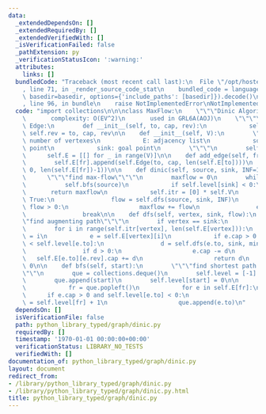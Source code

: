```yaml
---
data:
  _extendedDependsOn: []
  _extendedRequiredBy: []
  _extendedVerifiedWith: []
  _isVerificationFailed: false
  _pathExtension: py
  _verificationStatusIcon: ':warning:'
  attributes:
    links: []
  bundledCode: "Traceback (most recent call last):\n  File \"/opt/hostedtoolcache/Python/3.9.1/x64/lib/python3.9/site-packages/onlinejudge_verify/documentation/build.py\"\
    , line 71, in _render_source_code_stat\n    bundled_code = language.bundle(stat.path,\
    \ basedir=basedir, options={'include_paths': [basedir]}).decode()\n  File \"/opt/hostedtoolcache/Python/3.9.1/x64/lib/python3.9/site-packages/onlinejudge_verify/languages/python.py\"\
    , line 96, in bundle\n    raise NotImplementedError\nNotImplementedError\n"
  code: "import collections\n\n\nclass MaxFlow:\n    \"\"\"Dinic Algorithm: find max-flow\n\
    \       complexity: O(EV^2)\n       used in GRL6A(AOJ)\n    \"\"\"\n    class\
    \ Edge:\n        def __init__(self, to, cap, rev):\n            self.to, self.cap,\
    \ self.rev = to, cap, rev\n\n    def __init__(self, V):\n        \"\"\" V: the\
    \ number of vertexes\n            E: adjacency list\n            source: start\
    \ point\n            sink: goal point\n        \"\"\"\n        self.V = V\n  \
    \      self.E = [[] for _ in range(V)]\n\n    def add_edge(self, fr, to, cap):\n\
    \        self.E[fr].append(self.Edge(to, cap, len(self.E[to])))\n        self.E[to].append(self.Edge(fr,\
    \ 0, len(self.E[fr])-1))\n\n    def dinic(self, source, sink, INF=10**9):\n  \
    \      \"\"\"find max-flow\"\"\"\n        maxflow = 0\n        while True:\n \
    \           self.bfs(source)\n            if self.level[sink] < 0:\n         \
    \       return maxflow\n            self.itr = [0] * self.V\n            while\
    \ True:\n                flow = self.dfs(source, sink, INF)\n                if\
    \ flow > 0:\n                    maxflow += flow\n                else:\n    \
    \                break\n\n    def dfs(self, vertex, sink, flow):\n        \"\"\
    \"find augmenting path\"\"\"\n        if vertex == sink:\n            return flow\n\
    \        for i in range(self.itr[vertex], len(self.E[vertex])):\n            self.itr[vertex]\
    \ = i\n            e = self.E[vertex][i]\n            if e.cap > 0 and self.level[vertex]\
    \ < self.level[e.to]:\n                d = self.dfs(e.to, sink, min(flow, e.cap))\n\
    \                if d > 0:\n                    e.cap -= d\n                 \
    \   self.E[e.to][e.rev].cap += d\n                    return d\n        return\
    \ 0\n\n    def bfs(self, start):\n        \"\"\"find shortest path from start\"\
    \"\"\n        que = collections.deque()\n        self.level = [-1] * self.V\n\
    \        que.append(start)\n        self.level[start] = 0\n\n        while que:\n\
    \            fr = que.popleft()\n            for e in self.E[fr]:\n          \
    \      if e.cap > 0 and self.level[e.to] < 0:\n                    self.level[e.to]\
    \ = self.level[fr] + 1\n                    que.append(e.to)\n"
  dependsOn: []
  isVerificationFile: false
  path: python_library_typed/graph/dinic.py
  requiredBy: []
  timestamp: '1970-01-01 00:00:00+00:00'
  verificationStatus: LIBRARY_NO_TESTS
  verifiedWith: []
documentation_of: python_library_typed/graph/dinic.py
layout: document
redirect_from:
- /library/python_library_typed/graph/dinic.py
- /library/python_library_typed/graph/dinic.py.html
title: python_library_typed/graph/dinic.py
---
```

